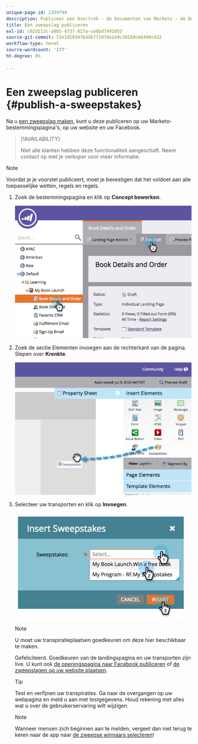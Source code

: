 ```yaml
---
unique-page-id: 2359799
description: Publiceer een Overtrek - de Documenten van Marketo - de Documentatie van het Product
title: Een zweepslag publiceren
exl-id: c02d213c-a965-4737-817a-ce8bd7491853
source-git-commit: 72e1d29347bd5b77107da1e9c30169cb6490c432
workflow-type: tm+mt
source-wordcount: '177'
ht-degree: 0%

---
```


# Een zweepslag publiceren {#publish-a-sweepstakes}

Na u [een zweepslag maken](/help/marketo/product-docs/demand-generation/social/sweepstakes/create-sweepstakes.md), kunt u deze publiceren op uw Marketo-bestemmingspagina&#39;s, op uw website en uw Facebook.

>[!AVAILABILITY]
>
>Niet alle klanten hebben deze functionaliteit aangeschaft. Neem contact op met je verkoper voor meer informatie.

>[!NOTE]
>
>Voordat je je voorstel publiceert, moet je bevestigen dat het voldoet aan alle toepasselijke wetten, regels en regels.

1. Zoek de bestemmingspagina en klik op **Concept bewerken**.

   ![](assets/image2014-9-25-17-3a41-3a27.png)

1. Zoek de sectie Elementen invoegen aan de rechterkant van de pagina. Slepen over **Krenkte**.

   ![](assets/image2014-9-25-17-3a41-3a31.png)

1. Selecteer uw transporten en klik op **Invoegen**.

   ![](assets/image2014-9-25-17-3a41-3a35.png)

   >[!NOTE]
   >
   >U moet uw transpiratieplaatsen goedkeuren om deze hier beschikbaar te maken.

   Gefeliciteerd.  Goedkeuren van de landingspagina en uw transporten zijn live. U kunt ook [de openingspagina naar Facebook publiceren](/help/marketo/product-docs/demand-generation/facebook/publish-landing-pages-to-facebook.md) of [de zweepslagen op uw website plaatsen](/help/marketo/product-docs/demand-generation/social/social-functions/deploy-social-on-your-website.md).

   >[!TIP]
   >
   >Test en verfijnen uw transpiraties. Ga naar de overgangen op uw webpagina en meld u aan met testgegevens. Houd rekening met alles wat u over de gebruikerservaring wilt wijzigen.

   >[!NOTE]
   >
   >Wanneer mensen zich beginnen aan te melden, vergeet dan niet terug te keren naar de app naar [de zweepse winnaars selecteren](/help/marketo/product-docs/demand-generation/social/sweepstakes/select-sweepstakes-winners.md)!
